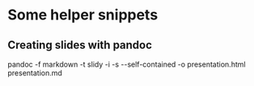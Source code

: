 # Some helper snippets

## Creating slides with pandoc

pandoc -f markdown -t slidy -i -s --self-contained -o presentation.html presentation.md


